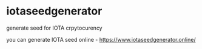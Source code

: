 # iotaseedgenerator
generate seed for IOTA crpytocurency

you can generate IOTA seed online - https://www.iotaseedgenerator.online/
